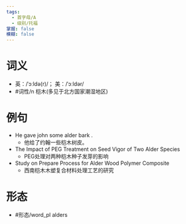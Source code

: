 ```yaml
---
tags:
  - 首字母/A
  - 级别/托福
掌握: false
模糊: false
---
```

# 词义
- 英：/ˈɔːldə(r)/； 美：/ˈɔːldər/
- #词性/n  桤木(多见于北方国家潮湿地区)
# 例句
- He gave john some alder bark .
	- 他给了约翰一些桤木树皮。
- The Impact of PEG Treatment on Seed Vigor of Two Alder Species
	- PEG处理对两种桤木种子发芽的影响
- Study on Prepare Process for Alder Wood Polymer Composite
	- 西南桤木木塑复合材料处理工艺的研究
# 形态
- #形态/word_pl alders
